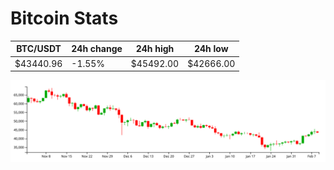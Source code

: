# Bitcoin Stats

BTC/USDT|24h change|24h high|24h low|
|---|---|---|---|
|$43440.96|-1.55%|$45492.00|$42666.00|

<img src="./chart.svg">
